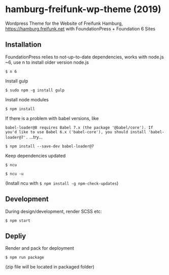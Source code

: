 # hamburg-freifunk-wp-theme (2019)

Wordpress Theme for the Website of Freifunk Hamburg, https://hamburg.freifunk.net with FoundationPress + Foundation 6 Sites

## Installation

FoundationPress relies to not-up-to-date dependencies, works with node.js ~6, use n to install older version node.js

`$ n 6`

Install gulp

`$ sudo npm -g install gulp`

Install node modules

`$ npm install`

If there is a problem with babel versions, like

`
 babel-loader@8 requires Babel 7.x (the package '@babel/core'). If you'd like to use Babel 6.x ('babel-core'), you should install 'babel-loader@7'.
`
...try...

`$ npm install --save-dev babel-loader@7`

Keep dependencies updated

`$ ncu`

`$ ncu -u`

(Install ncu with `$ npm install -g npm-check-updates`)

## Development

During design/development, render SCSS etc:

`$ npm start`

## Depliy

Render and pack for deployment

`$ npm run package`

(zip file will be located in packaged folder)
